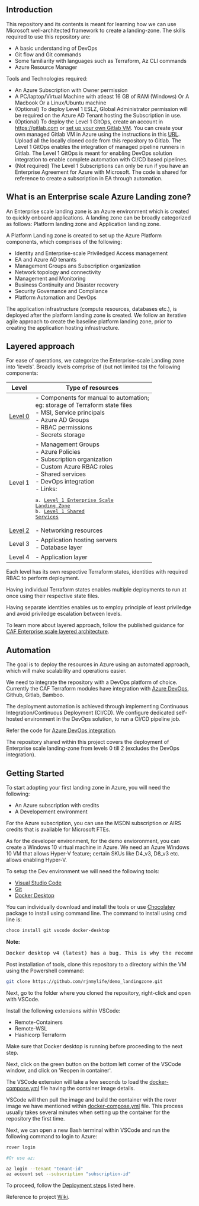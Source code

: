 ## Introduction
This repository and its contents is meant for learning how we can use Microsoft well-architected framework to create a landing-zone. The skills required to use this repository are:
- A basic understanding of DevOps
- Git flow and Git commands
- Some familiarity with languages such as Terraform, Az CLI commands
- Azure Resource Manager 

Tools and Technologies required:
- An Azure Subscription with Owner permission
- A PC/laptop/Virtual Machine with atleast 16 GB of RAM (Windows) Or A Macbook Or a Linux/Ubuntu machine
- (Optional) To deploy Level 1 ESLZ, Global Administrator permission will be required on the Azure AD Tenant hosting the Subscription in use.
- (Optional) To deploy the Level 1 GitOps, create an account in https://gitlab.com or [set up your own Gitlab VM](https://docs.gitlab.com/ee/install/). You can create your own managed Gitlab VM in Azure using the instructions in this [URL](https://docs.gitlab.com/ee/install/azure/index.html). Upload all the locally cloned code from this repository to Gitlab. The Level 1 GitOps enables the integration of managed pipeline runners in Gitlab. The Level 1 GitOps is meant for enabling DevOps solution integration to enable complete automation with CI/CD based pipelines.
- (Not required) The Level 1 Subscriptions can only be run if you have an Enterprise Agreement for Azure with Microsoft. The code is shared for reference to create a subscription in EA through automation.

## What is an Enterprise scale Azure Landing zone?
An Enterprise scale landing zone is an Azure environment which is created to quickly onboard applications. A landing zone can be broadly categorized as follows: Platform landing zone and Application landing zone.

A Platform Landing zone is created to set up the Azure Platform components, which comprises of the following:
- Identity and Enterprise-scale Priviledged Access management
- EA and Azure AD tenants
- Management Groups ans Subscription organization
- Network topology and connectivity
- Management and Monitoring
- Business Continuity and Disaster recovery
- Security Governance and Compliance
- Platform Automation and DevOps

The application infrastructure (compute resources, databases etc.), is deployed after the platform landing zone is created. We follow an iterative agile approach to create the baseline platform landing zone, prior to creating the application hosting infrastructure.

## Layered approach

For ease of operations, we categorize the Enterprise-scale Landing zone into 'levels'. Broadly levels comprise of (but not limited to)
the following components:

| Level | Type of resources |
| --- | --------------------- |
| [Level 0](./contoso/level0/launchpad/readme.md) | - Components for manual to automation;<br/> eg: storage of Terraform state files <br/> - MSI, Service principals <br/> - Azure AD Groups <br/> - RBAC permissions <br/> - Secrets storage |
| Level 1 | - Management Groups <br/>- Azure Policies<br/>- Subscription organization<br/>- Custom Azure RBAC roles<br/>- Shared services<br/>- DevOps integration<br/> - Links:<br/> <pre>a. [Level 1 Enterprise Scale Landing Zone](./contoso/level1/eslz_v1/readme.md)<br/>b. [Level 1 Shared Services](./contoso/level1/shared_services/readme.md) </pre> |
| [Level 2](./contoso/level2/networking/vwan/readme.md) | - Networking resources |
| Level 3 | - Application hosting servers<br/> - Database layer |
| Level 4 | - Application layer |

Each level has its own respective Terraform states, identities with required RBAC to perform deployment. 

Having individual Terraform states enables multiple deployments to run at once using their respective state files.

Having separate identities enables us to employ principle of least priviledge and avoid priviledge escalation between levels.

To learn more about layered approach, follow the published guidance for [CAF Enterprise scale layered architecture](https://github.com/Azure/caf-terraform-landingzones/blob/master/documentation/code_architecture/hierarchy.md).

## Automation
The goal is to deploy the resources in Azure using an automated approach, which will make scalability and operations easier.

We need to integrate the repository with a DevOps platform of choice. Currently the CAF Terraform modules have integration with [Azure DevOps](https://github.com/Azure/caf-terraform-landingzones-starter/blob/starter/configuration/sandpit/pipelines/README-pipelines.md), Github, Gitlab, Bamboo. 

The deployment automation is achieved through implementing Continuous Integration/Continuous Deployment (CI/CD). We configure dedicated self-hosted environment in the DevOps solution, to run a CI/CD pipeline job.

Refer the code for [Azure DevOps integration](https://github.com/Azure/caf-terraform-landingzones-starter/tree/starter/configuration/sandpit/level1/gitops).

The repository shared within this project covers the deployment of Enterprise scale landing-zone from levels 0 till 2 (excludes the DevOps integration).

## Getting Started

To start adopting your first landing zone in Azure, you will need the following:

- An Azure subscription with credits
- A Developement environment

For the Azure subscription, you can use the MSDN subscription or AIRS credits that is available for Microsoft FTEs.

As for the developer environment, for the demo envioronment, you can create a Windows 10 virtual machine in Azure. We need an Azure Windows 10 VM that allows Hyper-V feature; certain SKUs like D4_v3, D8_v3 etc. allows enabling Hyper-V.

To setup the Dev environment we will need the following tools:

- [Visual Studio Code](https://code.visualstudio.com/)
- [Git](https://git-scm.com/downloads)
- [Docker Desktop](https://docs.docker.com/desktop/windows/release-notes/3.x/#docker-desktop-352)

You can individually download and install the tools or use [Chocolatey](https://docs.chocolatey.org/en-us/choco/setup#install-with-cmd.exe) package to install using command line.
The command to install using cmd line is:
```bash
choco install git vscode docker-desktop
```

**Note:**

<pre>Docker desktop v4 (latest) has a bug. This is why the recommended version to use is 3.5.2.</pre>

Post installation of tools, clone this repository to a directory within the VM using the Powershell command:
```bash
git clone https://github.com/rjnmylife/demo_landingzone.git
```
Next, go to the folder where you cloned the repository, right-click and open with VSCode.

Install the following extensions within VSCode:
- Remote-Containers
- Remote-WSL
- Hashicorp Terraform

Make sure that Docker desktop is running before proceeding to the next step.

Next, click on the green button on the bottom left corner of the VSCode window, and click on 'Reopen in container'. 

The VSCode extension will take a few seconds to load the [docker-compose.yml](./.devcontainer/docker-compose.yml) file having the container image details. 

VSCode will then pull the image and build the container with the rover image we have mentioned within [docker-compose.yml](./.devcontainer/docker-compose.yml) file.
This process usually takes several minutes when setting up the container for the repository the first time.

Next, we can open a new Bash terminal within VSCode and run the following command to login to Azure:
```bash
rover login

#Or use az:

az login --tenant "tenant-id"
az account set --subscription "subscription-id"
```
To proceed, follow the [Deployment steps](./contoso/deployment_commands.md) listed here.

Reference to project [Wiki](https://github.com/rjnmylife/demo_landingzone/wiki).






 
